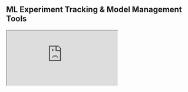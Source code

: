 ## ML Experiment Tracking & Model Management Tools

<iframe src="https://docs.google.com/spreadsheets/d/e/2PACX-1vSrksZSaoBHf8F4AnUpK3nTbMe7AKPbbkmpQT035LlbsAke_M8KZRqleIfkNG8P4KlKKgjphttBAVQl/pubhtml?widget=true&amp;headers=false"></iframe>
